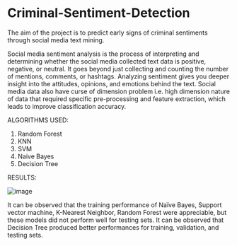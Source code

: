 # Criminal-Sentiment-Detection
The aim of the project is to predict early signs of criminal sentiments through social media text mining.

Social media sentiment analysis is the process of interpreting and determining whether the social media collected text data is positive, negative, or neutral. It goes beyond just collecting and counting the number of mentions, comments, or hashtags.
Analyzing sentiment gives you deeper insight into the attitudes, opinions, and emotions behind the text. 
Social media data also have curse of dimension problem i.e. high dimension nature of data that required specific pre-processing and feature extraction, which leads to improve classification accuracy.

ALGORITHMS USED:
1) Random Forest
2) KNN
3) SVM
4) Naive Bayes
5) Decision Tree

RESULTS:

![image](https://user-images.githubusercontent.com/53509075/168728526-90987b70-9745-4d05-b79a-76370dce4f3f.png)

It can be observed that the training performance of Naïve Bayes, Support vector machine, K-Nearest Neighbor, Random Forest were appreciable, but these models did not perform well for testing sets. It can be observed that Decision Tree produced better performances for training, validation, and testing sets.


